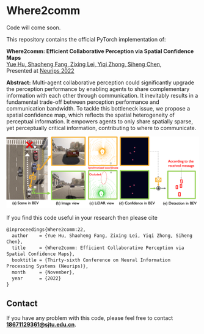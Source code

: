 # Where2comm

Code will come soon.

This repository contains the official PyTorch implementation of:

**Where2comm: Efficient Collaborative Perception via Spatial Confidence Maps</a>**
<br>
<a href="https://scholar.google.com/citations?user=XBbwb78AAAAJ&hl=zh-CN"> Yue Hu, <a href="https://github.com/dongfeng12"> Shaoheng Fang, <a href="https://chezacar.github.io/">Zixing Lei, <a href="https://github.com/Kay1794"> Yiqi Zhong, <a href="https://mediabrain.sjtu.edu.cn/sihengc/">Siheng Chen</a>, 
<br>
Presented at [Neurips 2022](https://nips.cc/)

**Abstract:** Multi-agent collaborative perception could significantly upgrade the perception performance by enabling agents to share complementary information with each other through communication. It inevitably results in a fundamental trade-off between perception performance and communication bandwidth. To tackle this bottleneck issue, we propose a spatial confidence map, which reflects the spatial heterogeneity of perceptual information. It empowers agents to only share spatially sparse, yet perceptually critical information, contributing to where to communicate. 

![Where2comm](./images/Intro.png)


If you find this code useful in your research then please cite

```
@inproceedings{Where2comm:22,
  author    = {Yue Hu, Shaoheng Fang, Zixing Lei, Yiqi Zhong, Siheng Chen},
  title     = {Where2comm: Efficient Collaborative Perception via Spatial Confidence Maps},
  booktitle = {Thirty-sixth Conference on Neural Information Processing Systems (Neurips)},
  month     = {November},  
  year      = {2022}
}
```

## Contact

If you have any problem with this code, please feel free to contact **18671129361@sjtu.edu.cn**.



